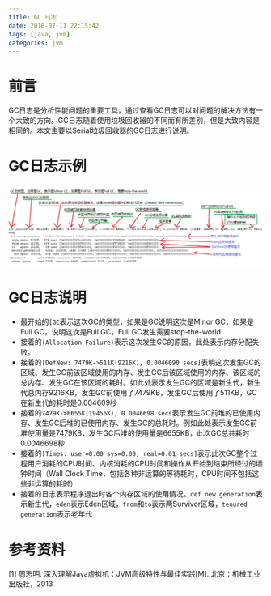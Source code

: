 ```yaml
---
title: GC 日志
date: 2018-07-11 22:15:42
tags: [java, jvm]
categories: jvm
---
```


# 前言

GC日志是分析性能问题的重要工具，通过查看GC日志可以对问题的解决方法有一个大致的方向。GC日志随着使用垃圾回收器的不同而有所差别，但是大致内容是相同的。本文主要以Serial垃圾回收器的GC日志进行说明。

<!-- more -->

# GC日志示例

![GC日志例子](/images/jvm/gcLog.png)

# GC日志说明

* 最开始的`[GC`表示这次GC的类型，如果是GC说明这次是Minor GC，如果是Full GC，说明这次是Full GC，Full GC发生需要stop-the-world
* 接着的`(Allocation Failure)`表示这次发生GC的原因，此处表示内存分配失败。
* 接着的`[DefNew: 7479K->511K(9216K), 0.0046090 secs]`表明这次发生GC的区域、发生GC前该区域使用的内存、发生GC后该区域使用的内存、该区域的总内存、发生GC在该区域的耗时。如此处表示发生GC的区域是新生代，新生代总内存9216KB，发生GC前使用了7479KB，发生GC后使用了511KB，GC在新生代的耗时是0.004609秒
* 接着的`7479K->6655K(19456K), 0.0046698 secs`表示发生GC前堆的已使用内存、发生GC后堆的已使用内存、发生GC的总耗时。例如此处表示发生GC前堆使用量是7479KB，发生GC后堆的使用量是6655KB，此次GC总共耗时0.0046698秒
* 接着的`[Times: user=0.00 sys=0.00, real=0.01 secs]`表示此次GC整个过程用户消耗的CPU时间、内核消耗的CPU时间和操作从开始到结束所经过的墙钟时间（Wall Clock Time，包括各种非运算的等待耗时，CPU时间不包括这些非运算的耗时）
* 接着的日志表示程序退出时各个内存区域的使用情况。`def new generation`表示新生代，`eden`表示Eden区域，`from`和`to`表示两Survivor区域，`tenured generation`表示老年代

# 参考资料

[1] 周志明. 深入理解Java虚拟机：JVM高级特性与最佳实践[M]. 北京：机械工业出版社，2013